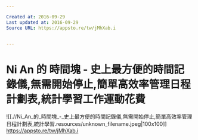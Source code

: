 ```yaml
---

Created at: 2016-09-29
Last updated at: 2016-09-29
Source URL: https://appsto.re/tw/jMhXab.i


---
```


# Ni An 的 時間塊 - 史上最方便的時間記錄儀,無需開始停止,簡單高效率管理日程計劃表,統計學習工作運動花費


![[.//Ni_An_的_時間塊_-_史上最方便的時間記錄儀,無需開始停止,簡單高效率管理日程計劃表,統計學習.resources/unknown_filename.jpeg\|100x100]]
<https://appsto.re/tw/jMhXab.i>

